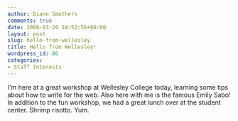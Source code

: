 ```yaml
---
author: Diann Smothers
comments: true
date: 2008-03-20 18:52:56+00:00
layout: post
slug: hello-from-wellesley
title: Hello from Wellesley!
wordpress_id: 86
categories:
- Staff Interests
---
```


I'm here at a great workshop at Wellesley College today, learning some tips about how to write for the web. Also here with me is the famous Emily Sabo! In addition to the fun workshop, we had a great lunch over at the student center. Shrimp risotto. Yum.
